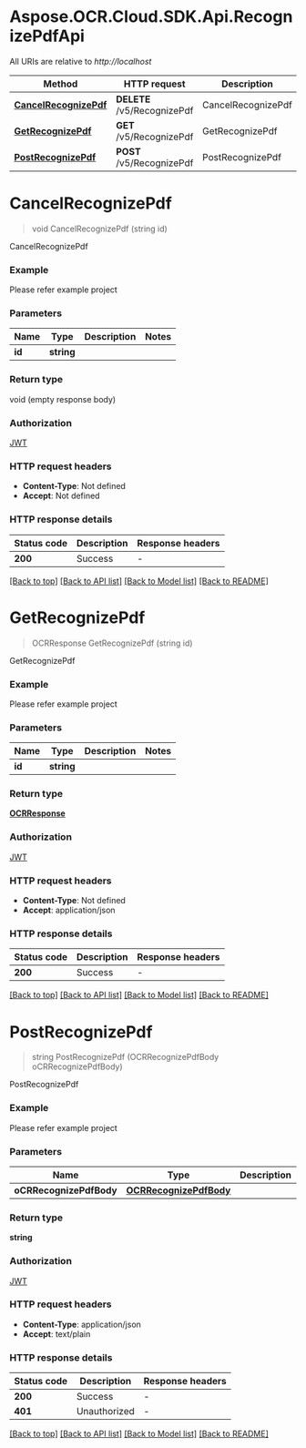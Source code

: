 # Aspose.OCR.Cloud.SDK.Api.RecognizePdfApi

All URIs are relative to *http://localhost*

| Method | HTTP request | Description |
|--------|--------------|-------------|
| [**CancelRecognizePdf**](RecognizePdfApi.md#cancelrecognizepdf) | **DELETE** /v5/RecognizePdf | CancelRecognizePdf |
| [**GetRecognizePdf**](RecognizePdfApi.md#getrecognizepdf) | **GET** /v5/RecognizePdf | GetRecognizePdf |
| [**PostRecognizePdf**](RecognizePdfApi.md#postrecognizepdf) | **POST** /v5/RecognizePdf | PostRecognizePdf |

<a name="cancelrecognizepdf"></a>
# **CancelRecognizePdf**
> void CancelRecognizePdf (string id)

CancelRecognizePdf

### Example
Please refer example project

### Parameters

| Name | Type | Description | Notes |
|------|------|-------------|-------|
| **id** | **string** |  |  |

### Return type

void (empty response body)

### Authorization

[JWT](../README.md#JWT)

### HTTP request headers

 - **Content-Type**: Not defined
 - **Accept**: Not defined


### HTTP response details
| Status code | Description | Response headers |
|-------------|-------------|------------------|
| **200** | Success |  -  |

[[Back to top]](#) [[Back to API list]](../README.md#documentation-for-api-endpoints) [[Back to Model list]](../README.md#documentation-for-models) [[Back to README]](../README.md)

<a name="getrecognizepdf"></a>
# **GetRecognizePdf**
> OCRResponse GetRecognizePdf (string id)

GetRecognizePdf

### Example
Please refer example project

### Parameters

| Name | Type | Description | Notes |
|------|------|-------------|-------|
| **id** | **string** |  |  |

### Return type

[**OCRResponse**](OCRResponse.md)

### Authorization

[JWT](../README.md#JWT)

### HTTP request headers

 - **Content-Type**: Not defined
 - **Accept**: application/json


### HTTP response details
| Status code | Description | Response headers |
|-------------|-------------|------------------|
| **200** | Success |  -  |

[[Back to top]](#) [[Back to API list]](../README.md#documentation-for-api-endpoints) [[Back to Model list]](../README.md#documentation-for-models) [[Back to README]](../README.md)

<a name="postrecognizepdf"></a>
# **PostRecognizePdf**
> string PostRecognizePdf (OCRRecognizePdfBody oCRRecognizePdfBody)

PostRecognizePdf

### Example
Please refer example project

### Parameters

| Name | Type | Description | Notes |
|------|------|-------------|-------|
| **oCRRecognizePdfBody** | [**OCRRecognizePdfBody**](OCRRecognizePdfBody.md) |  |  |

### Return type

**string**

### Authorization

[JWT](../README.md#JWT)

### HTTP request headers

 - **Content-Type**: application/json
 - **Accept**: text/plain


### HTTP response details
| Status code | Description | Response headers |
|-------------|-------------|------------------|
| **200** | Success |  -  |
| **401** | Unauthorized |  -  |

[[Back to top]](#) [[Back to API list]](../README.md#documentation-for-api-endpoints) [[Back to Model list]](../README.md#documentation-for-models) [[Back to README]](../README.md)

